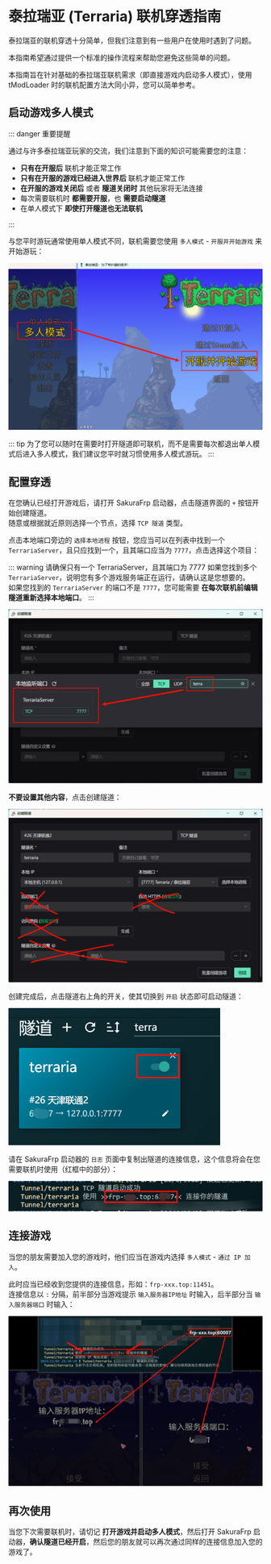 # 泰拉瑞亚 (Terraria) 联机穿透指南

泰拉瑞亚的联机穿透十分简单，但我们注意到有一些用户在使用时遇到了问题。

本指南希望通过提供一个标准的操作流程来帮助您避免这些简单的问题。

本指南旨在针对基础的泰拉瑞亚联机需求（即直接游戏内启动多人模式），使用 tModLoader 时的联机配置方法大同小异，您可以简单参考。

## 启动游戏多人模式

::: danger 重要提醒

通过与许多泰拉瑞亚玩家的交流，我们注意到下面的知识可能需要您的注意：

- **只有在开服后** 联机才能正常工作
- **只有在开服的游戏已经进入世界后** 联机才能正常工作
- **在开服的游戏关闭后** 或者 **隧道关闭时** 其他玩家将无法连接
- 每次需要联机时 **都需要开服**，也 **需要启动隧道**
- 在单人模式下 **即使打开隧道也无法联机**

:::

与您平时游玩通常使用单人模式不同，联机需要您使用 `多人模式` - `开服并开始游戏` 来开始游玩：

![](_images/terraria-start-multi.png)

::: tip
为了您可以随时在需要时打开隧道即可联机，而不是需要每次都退出单人模式后进入多人模式，我们建议您平时就习惯使用多人模式游玩。
:::

## 配置穿透

在您确认已经打开游戏后，请打开 SakuraFrp 启动器，点击隧道界面的 `+` 按钮开始创建隧道。  
随意或根据就近原则选择一个节点，选择 `TCP 隧道` 类型。

点击本地端口旁边的 `选择本地进程` 按钮，您应当可以在列表中找到一个 `TerrariaServer`，且只应找到一个，且其端口应当为 `7777`，点击选择这个项目：

::: warning 请确保只有一个 TerrariaServer，且其端口为 7777
如果您找到多个 `TerrariaServer`，说明您有多个游戏服务端正在运行，请确认这是您想要的。  
如果您找到的 `TerrariaServer` 的端口不是 `7777`，您可能需要 **在每次联机前编辑隧道重新选择本地端口**。
:::

![](_images/terraria-choose-port.png)

**不要设置其他内容**，点击创建隧道：

![](_images/terraria-create-tunnel.png)

创建完成后，点击隧道右上角的开关，使其切换到 `开启` 状态即可启动隧道：

![](_images/terraria-start-tunnel.png)

请在 SakuraFrp 启动器的 `日志` 页面中复制出隧道的连接信息，这个信息将会在您需要联机时使用（红框中的部分）：

![](_images/terraria-tunnel-info.png)

## 连接游戏

当您的朋友需要加入您的游戏时，他们应当在游戏内选择 `多人模式` - `通过 IP 加入`。

此时应当已经收到您提供的连接信息，形如：`frp-xxx.top:11451`。  
连接信息以 `:` 分隔，前半部分当游戏提示 `输入服务器IP地址` 时输入，后半部分当 `输入服务器端口` 时输入：

![](_images/terraria-join.png)

## 再次使用

当您下次需要联机时，请切记 **打开游戏并启动多人模式**，然后打开 SakuraFrp 启动器，**确认隧道已经开启**，然后您的朋友就可以再次通过同样的连接信息加入您的游戏了。
